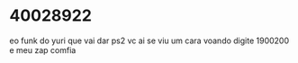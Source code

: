# 40028922
eo funk do yuri que vai dar ps2 
vc ai se viu um cara voando digite 1900200 e meu zap comfia
